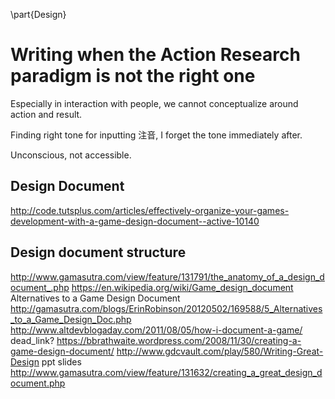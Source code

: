 \part{Design}

# Writing when the Action Research paradigm is not the right one

Especially in interaction with people, we cannot conceptualize around action and result.

Finding right tone for inputting 注音, I forget the tone immediately after.

Unconscious, not accessible.

## Design Document

http://code.tutsplus.com/articles/effectively-organize-your-games-development-with-a-game-design-document--active-10140

## Design document structure

http://www.gamasutra.com/view/feature/131791/the_anatomy_of_a_design_document_.php
https://en.wikipedia.org/wiki/Game_design_document
Alternatives to a Game Design Document http://gamasutra.com/blogs/ErinRobinson/20120502/169588/5_Alternatives_to_a_Game_Design_Doc.php
http://www.altdevblogaday.com/2011/08/05/how-i-document-a-game/ dead_link?
https://bbrathwaite.wordpress.com/2008/11/30/creating-a-game-design-document/
http://www.gdcvault.com/play/580/Writing-Great-Design ppt slides
http://www.gamasutra.com/view/feature/131632/creating_a_great_design_document.php
